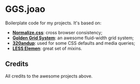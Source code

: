 # GGS.joao

Boilerplate code for my projects. It's based on:

- **[Normalize.css](http://necolas.github.io/normalize.css/)**: cross browser consistency;
- **[Golden Grid System](http://goldengridsystem.com/)**: an awesome fluid-width grid system;
- **[320andup](http://stuffandnonsense.co.uk/projects/320andup/)**: used for some CSS defaults and media queries;
- **[LESS Elemen](http://lesselements.com/)**: great set of mixins.

## Credits

All credits to the awesome projects above.